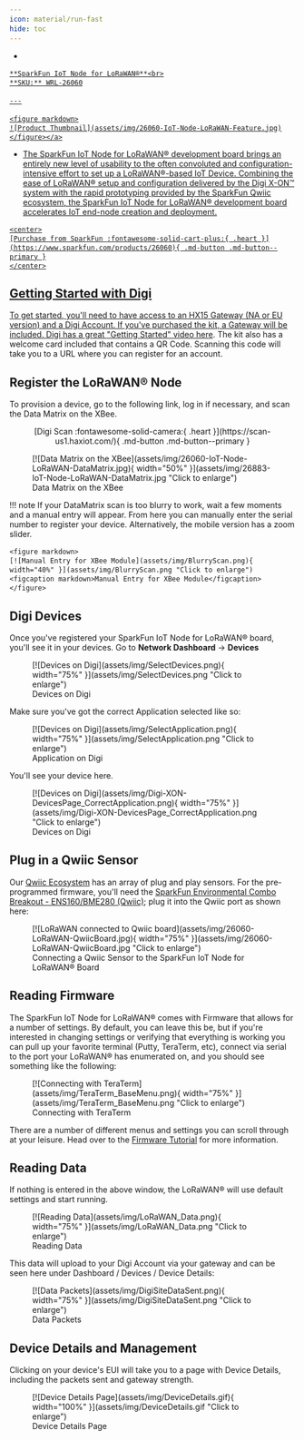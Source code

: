 ```yaml
---
icon: material/run-fast
hide: toc
---
```


<div class="grid cards desc" markdown>

-    <a href="https://www.sparkfun.com/products/26060">
    **SparkFun IoT Node for LoRaWAN®**<br>
    **SKU:** WRL-26060

    ---

    <figure markdown>
    ![Product Thumbnail](assets/img/26060-IoT-Node-LoRaWAN-Feature.jpg)
    </figure></a>
    
-    The SparkFun IoT Node for LoRaWAN® development board brings an entirely new level of usability to the often convoluted and configuration-intensive effort to set up a LoRaWAN®-based IoT Device. Combining the ease of LoRaWAN® setup and configuration delivered by the Digi X-ON™ system with the rapid prototyping provided by the SparkFun Qwiic ecosystem, the SparkFun IoT Node for LoRaWAN® development board accelerates IoT end-node creation and deployment.

    <center>
    [Purchase from SparkFun :fontawesome-solid-cart-plus:{ .heart }](https://www.sparkfun.com/products/26060){ .md-button .md-button--primary }
    </center>

</div>

## Getting Started with Digi

To get started, you'll need to have access to an HX15 Gateway (NA or EU version) and a Digi Account. If you've purchased the kit, a Gateway will be included. Digi has a great ["Getting Started" video here](https://youtu.be/nrmTp8ZYa6c?si=9FnklldcUvFMTXLr). The kit also has a welcome card included that contains a QR Code. Scanning this code will take you to a URL where you can register for an account.

<!--If you've already registered with Digi, go ahead to this link to log in: 

<center>
[Digi Login :fontawesome-solid-user:{ .heart }](https://us1.haxiot.com/){ .md-button .md-button--primary }
</center>
 


--There are a number of things required to get started, all of which are available in the LoRaWAN kit:

NA version: https://sparkle.sparkfun.com/sparkle/storefront_products/27213#tab-dashboard
EU version: https://sparkle.sparkfun.com/sparkle/storefront_products/27214#tab-dashboard. 

The kit comes with the HX15 Gateway (NA or EU version), IoT Node, antennas, cables, a Qwiic sensor, welcome cards, etc. You'll only need 1 gateway, so once the kit is purchased, expansion only requires the components necessary for additional nodes (SparkFun IoT LoRaWAN Node, antenna, sensors, batteries, etc.).


If you've purchased the kit, there will be a welcome card included that contains a QR Code. Scanning this code will take you to a URL where you can register for an account. 
-->


## Register the LoRaWAN® Node

To provision a device, go to the following link, log in if necessary, and scan the Data Matrix on the XBee. 

<center>
[Digi Scan :fontawesome-solid-camera:{ .heart }](https://scan-us1.haxiot.com/){ .md-button .md-button--primary }
</center>


<figure markdown>
[![Data Matrix on the XBee](assets/img/26060-IoT-Node-LoRaWAN-DataMatrix.jpg){ width="50%" }](assets/img/26883-IoT-Node-LoRaWAN-DataMatrix.jpg "Click to enlarge")
<figcaption markdown>Data Matrix on the XBee</figcaption>
</figure>

!!! note
    If your DataMatrix scan is too blurry to work, wait a few moments and a manual entry will appear. From here you can manually enter the serial number to register your device. Alternatively, the mobile version has a zoom slider.  

    <figure markdown>
    [![Manual Entry for XBee Module](assets/img/BlurryScan.png){ width="40%" }](assets/img/BlurryScan.png "Click to enlarge")
    <figcaption markdown>Manual Entry for XBee Module</figcaption>
    </figure>

      

## Digi Devices

Once you've registered your SparkFun IoT Node for LoRaWAN® board, you'll see it in your devices. Go to **Network Dashboard** -> **Devices**

<figure markdown>
[![Devices on Digi](assets/img/SelectDevices.png){ width="75%" }](assets/img/SelectDevices.png "Click to enlarge")
<figcaption markdown>Devices on Digi</figcaption>
</figure>



Make sure you've got the correct Application selected like so: 


<figure markdown>
[![Devices on Digi](assets/img/SelectApplication.png){ width="75%" }](assets/img/SelectApplication.png "Click to enlarge")
<figcaption markdown>Application on Digi</figcaption>
</figure>

You'll see your device here. 

<figure markdown>
[![Devices on Digi](assets/img/Digi-XON-DevicesPage_CorrectApplication.png){ width="75%" }](assets/img/Digi-XON-DevicesPage_CorrectApplication.png "Click to enlarge")
<figcaption markdown>Devices on Digi</figcaption>
</figure>


## Plug in a Qwiic Sensor

Our [Qwiic Ecosystem](https://www.sparkfun.com/qwiic) has an array of plug and play sensors. For the pre-programmed firmware, you'll need the [SparkFun Environmental Combo Breakout - ENS160/BME280 (Qwiic)](https://www.sparkfun.com/products/22858); plug it into the Qwiic port as shown here: 

<figure markdown>
[![LoRaWAN connected to Qwiic board](assets/img/26060-LoRaWAN-QwiicBoard.jpg){ width="75%" }](assets/img/26060-LoRaWAN-QwiicBoard.jpg "Click to enlarge")
<figcaption markdown>Connecting a Qwiic Sensor to the SparkFun IoT Node for LoRaWAN® Board</figcaption>
</figure>


## Reading Firmware

The SparkFun IoT Node for LoRaWAN® comes with Firmware that allows for a number of settings. By default, you can leave this be, but if you're interested in changing settings or verifying that everything is working you can pull up your favorite terminal (Putty, TeraTerm, etc), connect via serial to the port your LoRaWAN® has enumerated on, and you should see something like the following: 

<figure markdown>
[![Connecting with TeraTerm](assets/img/TeraTerm_BaseMenu.png){ width="75%" }](assets/img/TeraTerm_BaseMenu.png "Click to enlarge")
<figcaption markdown>Connecting with TeraTerm</figcaption>
</figure>

There are a number of different menus and settings you can scroll through at your leisure. Head over to the [Firmware Tutorial](https://docs.sparkfun.com/sfe-iot-node-lorawan) for more information. 


## Reading Data

If nothing is entered in the above window, the LoRaWAN® will use default settings and start running. 


<figure markdown>
[![Reading Data](assets/img/LoRaWAN_Data.png){ width="75%" }](assets/img/LoRaWAN_Data.png "Click to enlarge")
<figcaption markdown>Reading Data</figcaption>
</figure>

This data will upload to your Digi Account via your gateway and can be seen here under Dashboard / Devices / Device Details: 

<figure markdown>
[![Data Packets](assets/img/DigiSiteDataSent.png){ width="75%" }](assets/img/DigiSiteDataSent.png "Click to enlarge")
<figcaption markdown>Data Packets</figcaption>
</figure>


## Device Details and Management

Clicking on your device's EUI will take you to a page with Device Details, including the packets sent and gateway strength. 

<figure markdown>
[![Device Details Page](assets/img/DeviceDetails.gif){ width="100%" }](assets/img/DeviceDetails.gif "Click to enlarge")
<figcaption markdown>Device Details Page</figcaption>
</figure>



